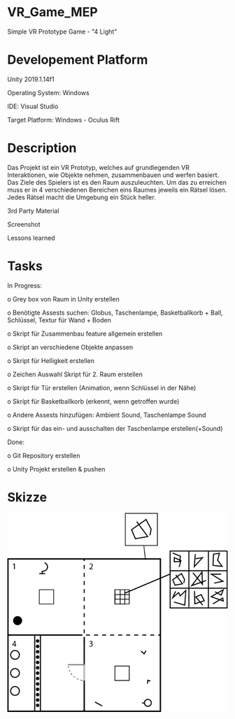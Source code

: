 # VR_Game_MEP
Simple VR Prototype Game - "4 Light"

# Developement Platform
Unity 2019.1.14f1

Operating System: Windows

IDE: Visual Studio

Target Platform: Windows - Oculus Rift

# Description 
Das Projekt ist ein VR Prototyp, welches auf grundlegenden VR Interaktionen, wie Objekte nehmen, zusammenbauen und werfen basiert. Das Ziele des Spielers ist es den Raum auszuleuchten. Um das zu erreichen muss er in 4 verschiedenen Bereichen eins Raumes jeweils ein Rätsel lösen. Jedes Rätsel macht die Umgebung ein Stück heller.

3rd Party Material

Screenshot

Lessons learned

# Tasks

In Progress:

o Grey box von Raum in Unity erstellen 

o Benötigte Assests suchen: Globus, Taschenlampe, Basketballkorb + Ball, Schlüssel, Textur für Wand + Boden 

o Skript für Zusammenbau feature allgemein erstellen 

o Skript an verschiedene Objekte anpassen 

o Skript für Helligkeit erstellen   

o Zeichen Auswahl Skript für 2. Raum erstellen 

o Skript für Tür erstellen (Animation, wenn Schlüssel in der Nähe) 

o Skript für Basketballkorb (erkennt, wenn getroffen wurde) 

o Andere Assests hinzufügen: Ambient Sound, Taschenlampe Sound 

o Skript für das ein- und ausschalten der Taschenlampe erstellen(+Sound) 

Done:

o Git Repository erstellen 

o Unity Projekt erstellen & pushen 


# Skizze

![4Light_Raumskizze](./img/4Light_Raumskizze.png)
